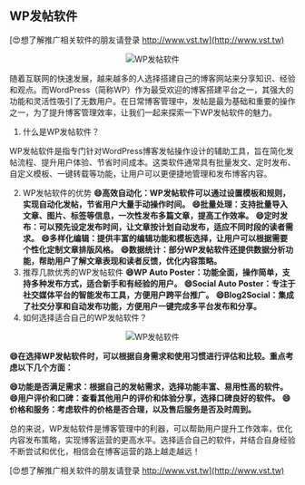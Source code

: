 ## **WP发帖软件**

[😍想了解推广相关软件的朋友请登录 http://www.vst.tw](http://www.vst.tw)

 <center><img src="https://vst.tw/MP4/tuiguang/png/2.png" alt="WP发帖软件"></center>

随着互联网的快速发展，越来越多的人选择搭建自己的博客网站来分享知识、经验和观点。而WordPress（简称WP）作为最受欢迎的博客搭建平台之一，其强大的功能和灵活性吸引了无数用户。在日常博客管理中，发帖是最为基础和重要的操作之一，为了提升博客管理效率，让我们一起来探索一下WP发帖软件的魅力。

1. 什么是WP发帖软件？

WP发帖软件是指专门针对WordPress博客发帖操作设计的辅助工具，旨在简化发帖流程、提升用户体验、节省时间成本。这类软件通常具有批量发文、定时发布、自定义模板、一键转载等功能，让用户可以更便捷地管理和发布博客内容。

2. WP发帖软件的优势
**😄高效自动化：WP发帖软件可以通过设置模板和规则，实现自动化发帖，节省用户大量手动操作时间。**
**😄批量处理：支持批量导入文章、图片、标签等信息，一次性发布多篇文章，提高工作效率。**
**😄定时发布：可以预先设定发布时间，让文章按计划自动发布，适应不同时段的读者需求。**
**😄多样化编辑：提供丰富的编辑功能和模板选择，让用户可以根据需要个性化定制文章排版风格。**
**😄数据统计：部分WP发帖软件还提供数据分析功能，帮助用户了解文章表现和读者反馈，优化内容策略。**
3. 推荐几款优秀的WP发帖软件
**😄WP Auto Poster：功能全面，操作简单，支持多种发布方式，适合新手和有经验的用户。**
**😄Social Auto Poster：专注于社交媒体平台的智能发布工具，方便用户跨平台推广。**
**😄Blog2Social：集成了社交分享和自动发布功能，方便用户一键完成多平台发布和分享。**
4. 如何选择适合自己的WP发帖软件？

 <center><img src="https://vst.tw/MP4/tuiguang/png/7.png" alt="WP发帖软件"></center>

**😄在选择WP发帖软件时，可以根据自身需求和使用习惯进行评估和比较。重点考虑以下几个方面：**

**😄功能是否满足需求：根据自己的发帖需求，选择功能丰富、易用性高的软件。**
**😄用户评价和口碑：查看其他用户的评价和体验分享，选择口碑良好的软件。**
**😄价格和服务：考虑软件的价格是否合理，以及售后服务是否及时周到。**

总的来说，WP发帖软件是博客管理中的利器，可以帮助用户提升工作效率，优化内容发布策略，实现博客运营的更高水平。选择适合自己的软件，并结合自身经验不断尝试和优化，相信会在博客运营的路上越走越远！

[😍想了解推广相关软件的朋友请登录 http://www.vst.tw](http://www.vst.tw)



